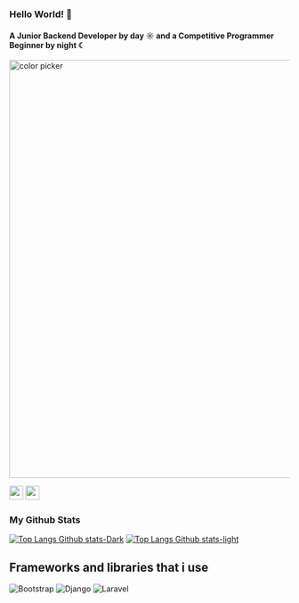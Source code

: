 ### Hello World! 👋
#### A Junior Backend Developer by day ☼ and a Competitive Programmer Beginner by night ☾
<!--
**sergiosteevens/sergiosteevens** is a ✨ _special_ ✨ repository because its `README.md` (this file) appears on your GitHub profile.
-->
<!--
<iframe src="https://giphy.com/embed/26tn33aiTi1jkl6H6" width="480" height="270" frameBorder="0" class="giphy-embed" allowFullScreen></iframe>
<p><a href="https://giphy.com/gifs/screen-monitor-closeup-26tn33aiTi1jkl6H6">via GIPHY</a></p>-->

<!--![theme](https://media1.giphy.com/media/v1.Y2lkPTc5MGI3NjExZDNwczJsbDl1cXdodHcxbGpmMWhieHVmYnN0bDZjcjVkYWUzYTA0dCZlcD12MV9pbnRlcm5hbF9naWZfYnlfaWQmY3Q9Zw/26tn33aiTi1jkl6H6/giphy.gif)--> 

<img width="750"  alt="color picker" src="https://media1.giphy.com/media/v1.Y2lkPTc5MGI3NjExZDNwczJsbDl1cXdodHcxbGpmMWhieHVmYnN0bDZjcjVkYWUzYTA0dCZlcD12MV9pbnRlcm5hbF9naWZfYnlfaWQmY3Q9Zw/26tn33aiTi1jkl6H6/giphy.gif" />


 <a href="https://www.linkedin.com/in/sergio-antonio-steevens-arciniegas/"><img src="https://img.shields.io/badge/linkedin-%230077B5.svg?&style=for-the-badge&logo=linkedin&logoColor=white" height=25></a>
 <a><img src="https://img.shields.io/badge/Gmail-D14836?style=for-the-badge&logo=gmail&logoColor=white" height=25></a>


 ### My Github Stats

 [![Top Langs Github stats-Dark](https://github-readme-stats.vercel.app/api/top-langs/?username=sergiosteevens&layout=donut&theme=radical&bg&title_color=fff&text_color=fff#gh-dark-mode-only)](https://github.com/anuraghazra/github-readme-stats#gh-dark-mode-only)
[![Top Langs Github stats-light](https://github-readme-stats.vercel.app/api/top-langs/?username=sergiosteevens&layout=donut&bg_color=30,ff5f6d,ffc371&title_color=fff&text_color=fff#gh-light-mode-only)](https://github.com/anuraghazra/github-readme-stats#gh-light-mode-only)


## Frameworks and libraries that i use

![Bootstrap](https://img.shields.io/badge/bootstrap-%238511FA.svg?style=for-the-badge&logo=bootstrap&logoColor=white)
![Django](https://img.shields.io/badge/django-%23092E20.svg?style=for-the-badge&logo=django&logoColor=white)
![Laravel](https://img.shields.io/badge/laravel-%23FF2D20.svg?style=for-the-badge&logo=laravel&logoColor=white)
